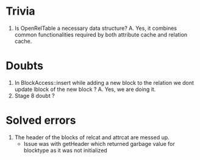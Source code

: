 # Trivia
1. Is OpenRelTable a necessary data structure?
A. Yes, it combines common functionalities required by both attribute cache and relation cache.

# Doubts
1. In BlockAccess::insert while adding a new block to the relation we dont update lblock of the new block ?
A. Yes, we are doing it.
2. Stage 8 doubt ?


# Solved errors
1. The header of the blocks of relcat and attrcat are messed up.
    - Issue was with getHeader which returned garbage value for blocktype as it was not initialized
